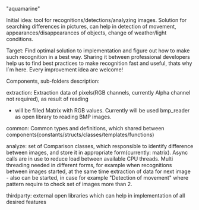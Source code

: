 "aquamarine" 

Initial idea:
tool for recognitions/detections/analyzing images. Solution for searching differences in pictures, 
can help in detection of movement, appearances/disappearances of objects, change of weather/light 
conditions.

Target: 
Find optimal solution to implementation and figure out how to make such recognition in a best way. 
Sharing it between professional developers help us to find best practices to make recognition fast 
and useful, thats why I`m here. Every improvement idea are welcome!

Components, sub-folders description:

extraction:
Extraction data of pixels(RGB channels, currently Alpha channel not required), as result of reading 
- will be filled Matrix with RGB values. Currently will be used bmp_reader as open library to reading 
BMP images.

common:
Common types and definitions, which shared between components(constants/structs/classes/templates/functions)

analyze:
set of Comparison classes, which responsible to identify difference between images, and store it in 
appropriate form(currently: matrix). 
Async calls are in use to reduce load between available CPU threads. Multi threading needed in different 
forms, for example when recognitions between images started, at the same time extraction of data for next 
image - also can be started, in case for example "Detection of movement" where pattern require to check 
set of images more than 2.

thirdparty:
external open libraries which can help in implementation of all desired features
